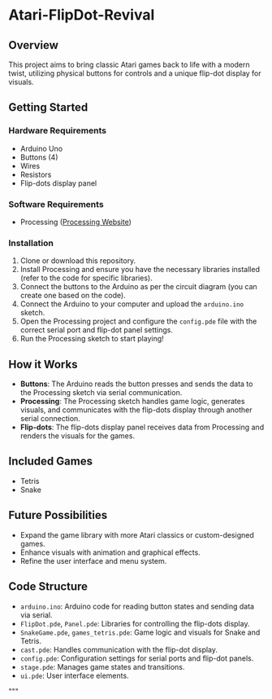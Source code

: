# Atari-FlipDot-Revival

## Overview
This project aims to bring classic Atari games back to life with a modern twist, utilizing physical buttons for controls and a unique flip-dot display for visuals.

## Getting Started

### Hardware Requirements
- Arduino Uno
- Buttons (4)
- Wires
- Resistors
- Flip-dots display panel

### Software Requirements
- Processing ([Processing Website](https://processing.org/))

### Installation
1. Clone or download this repository.
2. Install Processing and ensure you have the necessary libraries installed (refer to the code for specific libraries).
3. Connect the buttons to the Arduino as per the circuit diagram (you can create one based on the code).
4. Connect the Arduino to your computer and upload the `arduino.ino` sketch.
5. Open the Processing project and configure the `config.pde` file with the correct serial port and flip-dot panel settings.
6. Run the Processing sketch to start playing!

## How it Works
- **Buttons**: The Arduino reads the button presses and sends the data to the Processing sketch via serial communication.
- **Processing**: The Processing sketch handles game logic, generates visuals, and communicates with the flip-dots display through another serial connection.
- **Flip-dots**: The flip-dots display panel receives data from Processing and renders the visuals for the games.

## Included Games
- Tetris
- Snake

## Future Possibilities
- Expand the game library with more Atari classics or custom-designed games.
- Enhance visuals with animation and graphical effects.
- Refine the user interface and menu system.

## Code Structure
- `arduino.ino`: Arduino code for reading button states and sending data via serial.
- `FlipDot.pde`, `Panel.pde`: Libraries for controlling the flip-dots display.
- `SnakeGame.pde`, `games_tetris.pde`: Game logic and visuals for Snake and Tetris.
- `cast.pde`: Handles communication with the flip-dot display.
- `config.pde`: Configuration settings for serial ports and flip-dot panels.
- `stage.pde`: Manages game states and transitions.
- `ui.pde`: User interface elements.

"""

